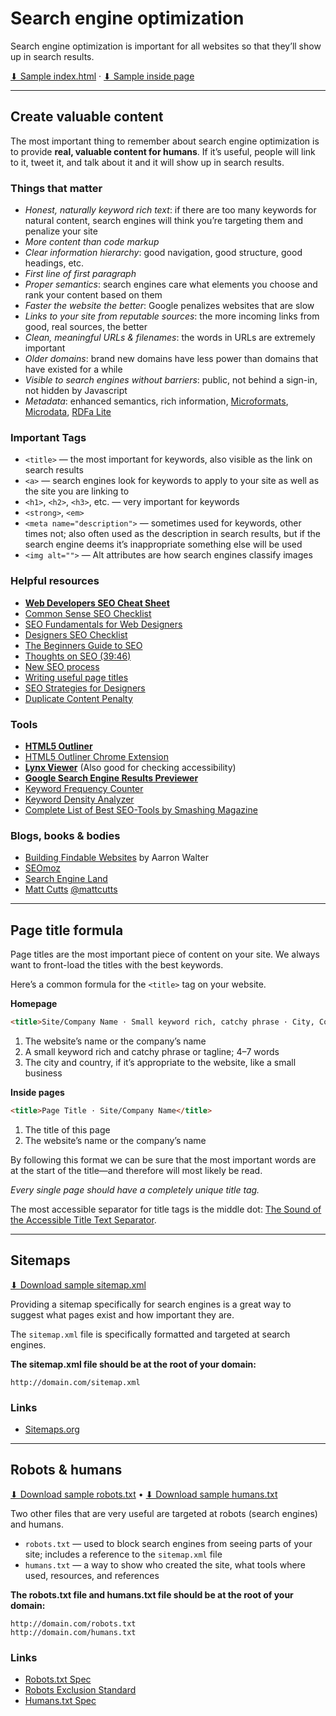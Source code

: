 # Search engine optimization

Search engine optimization is important for all websites so that they’ll show up in search results.

[⬇ Sample index.html](index.html) · [⬇ Sample inside page](carnivores.html)

---

## Create valuable content

The most important thing to remember about search engine optimization is to provide **real, valuable content for humans**. If it’s useful, people will link to it, tweet it, and talk about it and it will show up in search results.

### Things that matter

- *Honest, naturally keyword rich text*: if there are too many keywords for natural content, search engines will think you’re targeting them and penalize your site
- *More content than code markup*
- *Clear information hierarchy*: good navigation, good structure, good headings, etc.
- *First line of first paragraph*
- *Proper semantics*: search engines care what elements you choose and rank your content based on them
- *Faster the website the better*: Google penalizes websites that are slow
- *Links to your site from reputable sources*: the more incoming links from good, real sources, the better
- *Clean, meaningful URLs & filenames*: the words in URLs are extremely important
- *Older domains*: brand new domains have less power than domains that have existed for a while
- *Visible to search engines without barriers*: public, not behind a sign-in, not hidden by Javascript
- *Metadata*: enhanced semantics, rich information, [Microformats](http://microformats.org/), [Microdata](http://schema.org/), [RDFa Lite](http://rdfa.info/)

### Important Tags

- `<title>` — the most important for keywords, also visible as the link on search results
- `<a>` — search engines look for keywords to apply to your site as well as the site you are linking to
- `<h1>`, `<h2>`, `<h3>`, etc. — very important for keywords
- `<strong>`, `<em>`
- `<meta name="description">` — sometimes used for keywords, other times not; also often used as the description in search results, but if the search engine deems it’s inappropriate something else will be used
- `<img alt="">` — Alt attributes are how search engines classify images

### Helpful resources

- **[Web Developers SEO Cheat Sheet](http://moz.com/blog/the-web-developers-seo-cheat-sheet-2013-edition)**
- [Common Sense SEO Checklist](http://css-tricks.com/common-sense-seo-checklist/)
- [SEO Fundamentals for Web Designers](http://webdesign.tutsplus.com/sessions/seo-fundamentals-for-web-designers/)
- [Designers SEO Checklist](http://webdesign.tutsplus.com/articles/seo-articles/seo-checklist/)
- [The Beginners Guide to SEO](http://www.seomoz.org/beginners-guide-to-seo)
- [Thoughts on SEO (39:46)](http://css-tricks.com/video-screencasts/83-thoughts-on-seo/)
- [New SEO process](http://www.seomoz.org/blog/the-new-seo-process-quit-being-kanye)
- [Writing useful page titles](http://www.456bereastreet.com/archive/201102/writing_useful_page_titles/)
- [SEO Strategies for Designers](http://www.sitepoint.com/seo-strategies-designers-part-2/)
- [Duplicate Content Penalty](http://www.webdesignfromscratch.com/seo/google-duplicate-content-penalty/)

### Tools

- **[HTML5 Outliner](http://gsnedders.html5.org/outliner/)**
- [HTML5 Outliner Chrome Extension](https://chrome.google.com/webstore/detail/afoibpobokebhgfnknfndkgemglggomo)
- **[Lynx Viewer](http://www.clickability.co.uk/lynx-viewer.php)** (Also good for checking accessibility)
- **[Google Search Engine Results Previewer](http://seo-website-designer.com/Google-SERP-Emulator)**
- [Keyword Frequency Counter](http://www.yellowpipe.com/yis/tools/wordcount/index.php)
- [Keyword Density Analyzer](http://tools.seobook.com/general/keyword-density/)
- [Complete List of Best SEO-Tools by Smashing Magazine](http://www.smashingmagazine.com/2006/09/22/complete-list-of-best-seo-tools/)

### Blogs, books & bodies

- [Building Findable Websites](http://www.amazon.ca/dp/0321526287/) by Aarron Walter
- [SEOmoz](http://www.seomoz.org/)
- [Search Engine Land](http://searchengineland.com/)
- [Matt Cutts](http://www.mattcutts.com/blog/) [@mattcutts](https://twitter.com/mattcutts)

---

## Page title formula

Page titles are the most important piece of content on your site. We always want to front-load the titles with the best keywords.

Here’s a common formula for the `<title>` tag on your website.

**Homepage**

```html
<title>Site/Company Name · Small keyword rich, catchy phrase · City, Country</title>
```

1. The website’s name or the company’s name
2. A small keyword rich and catchy phrase or tagline; 4–7 words
3. The city and country, if it’s appropriate to the website, like a small business

**Inside pages**

```html
<title>Page Title · Site/Company Name</title>
```

1. The title of this page
2. The website’s name or the company’s name

By following this format we can be sure that the most important words are at the start of the title—and therefore will most likely be read.

*Every single page should have a completely unique title tag.*

The most accessible separator for title tags is the middle dot: [The Sound of the Accessible Title Text Separator](http://www.standards-schmandards.com/2004/title-text-separators/).

---

## Sitemaps

[⬇ Download sample sitemap.xml](sitemap.xml)

Providing a sitemap specifically for search engines is a great way to suggest what pages exist and how important they are.

The `sitemap.xml` file is specifically formatted and targeted at search engines.


**The sitemap.xml file should be at the root of your domain:**

```
http://domain.com/sitemap.xml
```

### Links

- [Sitemaps.org](http://www.sitemaps.org/)

---

## Robots & humans

[⬇ Download sample robots.txt](robots.txt) • [⬇ Download sample humans.txt](humans.txt)

Two other files that are very useful are targeted at robots (search engines) and humans.

- `robots.txt` — used to block search engines from seeing parts of your site; includes a reference to the `sitemap.xml` file
- `humans.txt` — a way to show who created the site, what tools where used, resources, and references

**The robots.txt file and humans.txt file should be at the root of your domain:**

```
http://domain.com/robots.txt
http://domain.com/humans.txt
```

### Links

- [Robots.txt Spec](http://robotstxt.org/)
- [Robots Exclusion Standard](http://en.wikipedia.org/wiki/Robots_exclusion_standard)
- [Humans.txt Spec](http://humanstxt.org/)

